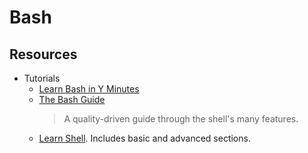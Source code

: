 # Bash

## Resources

- Tutorials
    - [Learn Bash in Y Minutes](https://learnxinyminutes.com/docs/bash/)
    - [The Bash Guide](https://guide.bash.academy/)
        > A quality-driven guide through the shell's many features.
    - [Learn Shell](https://www.learnshell.org/). Includes basic and advanced sections.
